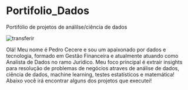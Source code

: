 # Portifolio_Dados
Portifólio de projetos de análilse/ciência de dados

![transferir](https://github.com/user-attachments/assets/892eadd3-cb9e-458e-bd49-6d20efe6abb8)


Olá! Meu nome é Pedro Cecere e sou um apaixonado por dados e tecnologia, formado em Gestão Financeira e atualmente atuando como Analista de Dados no ramo Jurídico. Meu foco principal é extrair insights para resolução de problemas de negócios atraves de análise de dados, ciência de dados, machine learning, testes estatísticos e matemática! Abaixo você irá encontrar alguns dos projetos que executei!
